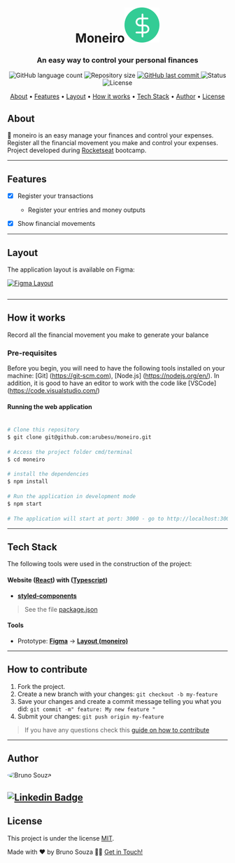 <h1 align="center">
    Moneiro<img alt="moneiro" title="#moneiro" src="./src/assets/logo.svg" />
</h1>

<h3 align="center"> An easy way to control your personal finances
</h3>

<p align="center">
  <img alt="GitHub language count" src="https://img.shields.io/github/languages/count/arubesu/moneiro">

  <img alt="Repository size" src="https://img.shields.io/github/repo-size/arubesu/moneiro">

  <a href="https://github.com/arubesu/moneiro/commits/master">
    <img alt="GitHub last commit" src="https://img.shields.io/github/last-commit/arubesu/moneiro">
  </a>
    <img alt="Status" src="https://img.shields.io/badge/Status-Work_In_Progress-yellow">

   <img alt="License" src="https://img.shields.io/badge/license-MIT-brightgreen">
</p>


<p align="center">
 <a href="#about">About</a> •
 <a href="#features">Features</a> •
 <a href="#layout">Layout</a> •
 <a href="#how-it-works">How it works</a> •
 <a href="#tech-stack">Tech Stack</a> •
 <a href="#author">Author</a> •
 <a href="#license">License</a>
</p>


## About

:money_with_wings: moneiro is an easy manage your finances and control your expenses. Register all the financial movement you make and control your expenses.
Project developed during [Rocketseat](https://blog.rocketseat.com.br/) bootcamp. 

---

## Features

- [x] Register your transactions
  -  Register your entries and money outputs

- [x] Show financial movements
---

## Layout

The application layout is available on Figma:

<a href="https://www.figma.com/file/0xmu9mj2TJYoIOubBFWsk5/dtmoney-Ignite-(Copy)">
  <img alt="Figma Layout" src="https://img.shields.io/badge/Layout%20-Figma-%2304D361">
</a>

<p align="center" style="display: flex; align-items: flex-start; justify-content: center;">


---

## How it works
Record all the financial movement you make to generate your balance
### Pre-requisites

Before you begin, you will need to have the following tools installed on your machine:
[Git] (https://git-scm.com), [Node.js] (https://nodejs.org/en/).
In addition, it is good to have an editor to work with the code like [VSCode] (https://code.visualstudio.com/)

#### Running the web application

```bash

# Clone this repository
$ git clone git@github.com:arubesu/moneiro.git

# Access the project folder cmd/terminal
$ cd moneiro

# install the dependencies
$ npm install

# Run the application in development mode
$ npm start

# The application will start at port: 3000 - go to http://localhost:3000/

```
---

## Tech Stack

The following tools were used in the construction of the project:

#### **Website**  ([React](https://reactjs.org/)) with ([Typescript](https://www.typescriptlang.org/))

-   **[styled-components](https://styled-components.com/)**

> See the file  [package.json](https://github.com/arubesu/moneiro/blob/master/package.json)

#### **Tools**

-   Prototype:  **[Figma](https://www.figma.com/)**  →  **[Layout (moneiro)](https://www.figma.com/file/0xmu9mj2TJYoIOubBFWsk5/dtmoney-Ignite-(Copy))**
---
## How to contribute

1. Fork the project.
2. Create a new branch with your changes: `git checkout -b my-feature`
3. Save your changes and create a commit message telling you what you did: `git commit -m" feature: My new feature "`
4. Submit your changes: `git push origin my-feature`
> If you have any questions check this [guide on how to contribute](https://github.com/firstcontributions/first-contributions)

---

## Author

 <img style="border-radius: 50%;" src="https://avatars.githubusercontent.com/u/29710382?v=4" width="100px;" alt="Bruno Souza"/>
 <br />

 [![Linkedin Badge](https://img.shields.io/badge/-Bruno_Souza-blue?style=flat-square&logo=Linkedin&logoColor=white&link=https://www.linkedin.com/in/bruno-a-souza/)](https://www.linkedin.com/in/bruno-a-souza/)
---

## License

This project is under the license [MIT](./LICENSE).

Made with ❤️  by Bruno Souza 👋🏽 [Get in Touch!](https://www.linkedin.com/in/bruno-a-souza/)
